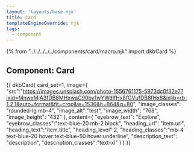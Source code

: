 ```yaml
---
layout: 'layouts/base.njk'
title: Card
templateEngineOverride: njk
tags:
  - component
---
```

{% from "../../../../../components/card/macro.njk" import dkbCard %}

<h2 class="text-lg mb-3">
	Component: Card
</h2>

{{ dkbCard(
		card_set=1,
		image={
			"src":"https://images.unsplash.com/photo-1556761175-5973dc0f32e7?ixid=MnwxMjA3fDB8MHxwaG90by1wYWdlfHx8fGVufDB8fHx8&ixlib=rb-1.2.1&auto=format&fit=crop&w=1536&h=864&q=80",
			"image_classes": "rounded-lg mb-4",
			"image_alt":"test",
			"image_width": "768",
			"image_height": "432"
		},
		content={
			"eyebrow_text": "Explore",
			"eyebrow_classes":"text-blue-20 mb-2 block",
			"heading_url": "item.url",
			"heading_text":"item.title",
			"heading_level":2,
			"heading_classes":"mb-4 text-blue-20 hover:text-blue-50 hover:underline",
			"description_text": "description",
			"description_classes":"text-xl"
		}
	)
}}
